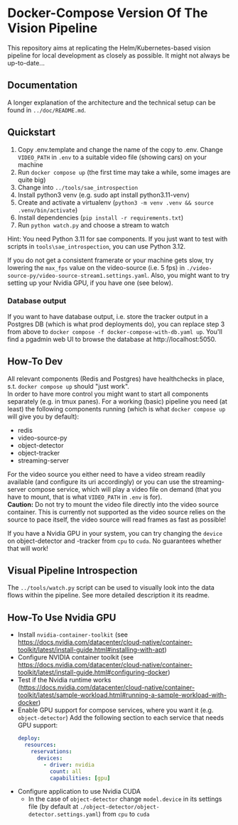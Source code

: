 # Docker-Compose Version Of The Vision Pipeline
This repository aims at replicating the Helm/Kubernetes-based vision pipeline for local development as closely as possible. It might not always be up-to-date...

## Documentation
A longer explanation of the architecture and the technical setup can be found in `../doc/README.md`.

## Quickstart
1. Copy .env.template and change the name of the copy to .env. Change `VIDEO_PATH` in `.env` to a suitable video file (showing cars) on your machine
2. Run `docker compose up` (the first time may take a while, some images are quite big)
3. Change into `../tools/sae_introspection`
  1. Install python3 venv (e.g. sudo apt install python3.11-venv)
  2. Create and activate a virtualenv (`python3 -m venv .venv && source .venv/bin/activate`)
  3. Install dependencies (`pip install -r requirements.txt`)
  4. Run `python watch.py` and choose a stream to watch

Hint: You need Python 3.11 for sae components. If you just want to test with scripts in `tools\sae_introspection`, you can use Python 3.12.

If you do not get a consistent framerate or your machine gets slow, try lowering the `max_fps` value on the video-source (i.e. 5 fps) in `./video-source-py/video-source-stream1.settings.yaml`. Also, you might want to try setting up your Nvidia GPU, if you have one (see below).

### Database output
If you want to have database output, i.e. store the tracker output in a Postgres DB (which is what prod deployments do), you can replace step 3 from above to `docker compose -f docker-compose-with-db.yaml up`. You'll find a pgadmin web UI to browse the database at http://localhost:5050.

## How-To Dev
All relevant components (Redis and Postgres) have healthchecks in place, s.t. `docker compose up` should "just work".\
In order to have more control you might want to start all components separately (e.g. in tmux panes).
For a working (basic) pipeline you need (at least) the following components running (which is what `docker compose up` will give you by default):
- redis
- video-source-py
- object-detector
- object-tracker
- streaming-server

For the video source you either need to have a video stream readily available (and configure its uri accordingly) or you can use the streaming-server compose service, which will play a video file on demand (that you have to mount, that is what `VIDEO_PATH` in `.env` is for).\
**Caution:** Do not try to mount the video file directly into the video source container. This is currently not supported as the video source relies on the source to pace itself, the video source will read frames as fast as possible!

If you have a Nvidia GPU in your system, you can try changing the `device` on object-detector and -tracker from `cpu` to `cuda`. No guarantees whether that will work!

## Visual Pipeline Introspection
The `../tools/watch.py` script can be used to visually look into the data flows within the pipeline. See more detailed description it its readme.

## How-To Use Nvidia GPU
- Install `nvidia-container-toolkit` (see https://docs.nvidia.com/datacenter/cloud-native/container-toolkit/latest/install-guide.html#installing-with-apt)
- Configure NVIDIA container toolkit (see https://docs.nvidia.com/datacenter/cloud-native/container-toolkit/latest/install-guide.html#configuring-docker)
- Test if the Nvidia runtime works (https://docs.nvidia.com/datacenter/cloud-native/container-toolkit/latest/sample-workload.html#running-a-sample-workload-with-docker)
- Enable GPU support for compose services, where you want it (e.g. `object-detector`)
  Add the following section to each service that needs GPU support:
  ```yaml
  deploy:
    resources:
      reservations:
        devices:
          - driver: nvidia
            count: all
            capabilities: [gpu]
  ```
- Configure application to use Nvidia CUDA
  - In the case of `object-detector` change `model.device` in its settings file (by default at `./object-detector/object-detector.settings.yaml`) from `cpu` to `cuda`